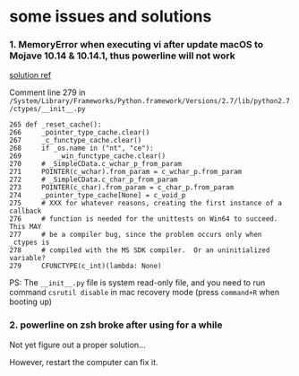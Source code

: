 # some issues and solutions

### 1. MemoryError when executing vi after update macOS to Mojave 10.14 & 10.14.1, thus powerline will not work

[solution ref](https://github.com/powerline/powerline/issues/1947#issuecomment-431784358)

Comment line 279 in `/System/Library/Frameworks/Python.framework/Versions/2.7/lib/python2.7/ctypes/__init__.py`

```
265 def _reset_cache():
266     _pointer_type_cache.clear()
267     _c_functype_cache.clear()
268     if _os.name in ("nt", "ce"):
269         _win_functype_cache.clear()
270     # _SimpleCData.c_wchar_p_from_param
271     POINTER(c_wchar).from_param = c_wchar_p.from_param
272     # _SimpleCData.c_char_p_from_param
273     POINTER(c_char).from_param = c_char_p.from_param
274     _pointer_type_cache[None] = c_void_p
275     # XXX for whatever reasons, creating the first instance of a callback
276     # function is needed for the unittests on Win64 to succeed.  This MAY
277     # be a compiler bug, since the problem occurs only when _ctypes is
278     # compiled with the MS SDK compiler.  Or an uninitialized variable?
279     CFUNCTYPE(c_int)(lambda: None)
```

PS: The `__init__.py` file is system read-only file, and you need to run command `csrutil disable` in mac recovery mode (press `command+R` when booting up)

### 2. powerline on zsh broke after using for a while 

Not yet figure out a proper solution...

However, restart the computer can fix it.
